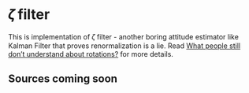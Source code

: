 # 𝜁 filter

This is implementation of 𝜁 filter - another boring attitude estimator like Kalman Filter that proves renormalization is a lie.
Read [ What people still don’t understand about rotations?](docs/README.md) for more details.

## Sources coming soon
